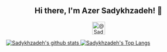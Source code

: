 <h2 
  align="center"
  >Hi there, I'm Azer Sadykhzadeh! 👋
</h2>
<p 
  align="center">
    <a
      align="center" 
      href="https://t.me/Sadykhzadeh" 
      target="_blank">
          <img 
            alt="@Sadykhzadeh | Telegram" 
            width="35px" 
            src="https://osx.telegram.org/updates/site/logo.png" />
    </a>
</p>

<a href="">
  <img 
       alt="Sadykhzadeh's github stats" 
       src="https://github-readme-stats.vercel.app/api?username=sadykhzadeh&include_all_commits=true&show_icons=true&title_color=24292e&text_color=24292e&icon_color=586069&hide_border=true" />
</a>
<a href="">
  <img 
       alt="Sadykhzadeh's Top Langs" 
       src="https://github-readme-stats.vercel.app/api/top-langs/?username=sadykhzadeh&title_color=24292e&text_color=24292e&hide_border=true" />
</a>
